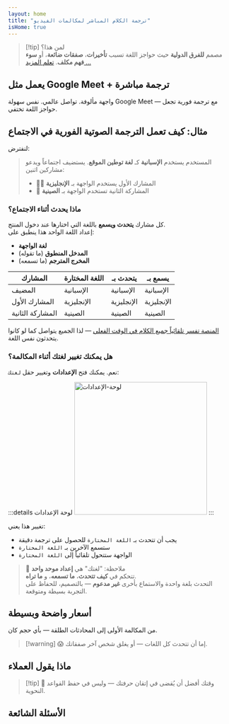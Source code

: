 ```yaml
---
layout: home
title: "ترجمة الكلام المباشر لمكالمات الفيديو"
isHome: true
---
```


<HeroSection title="اجتمع بـ**أي** لغة" :typingSpeed="10" text="ترجمة الكلام المباشر في **مكالمات الفيديو** — تواصل سريع وواضح وبلا حدود.">
<NavButton buttonLabel="كيف يعمل" buttonClass="brand" to="/#HowItWorks" />
<NavButton buttonLabel="المساعد" buttonClass="alt" to="/chat" />
</HeroSection>

<span id="1"></span>
<FeatureBlock
    :card="{
      title: 'الترجمة ≠ الفهم. إليك ما هو قادم.',
      details: 'مهما كانت اللغة، صوتك مسموع — ومفهوم — كما لو كنتم تتشاركون نفس اللسان.',
      items: [
        '✧ بشكل طبيعي، في [الوقت الفعلي](./product/overview/how-it-works)، وبدون ترجمة نصية أو تأخير.',
        '✧ التفسير المدعوم بالذكاء الاصطناعي يلتقط النبرة والقصد والمصطلحات المتخصصة في الصناعة.',
      ],
      link: './product/overview/what-is-intermind',
      src: {
        light: '/media-kit/animals-cartoon-3-2.png',
        dark: '/1d.png',
      },
      inversion: false,
    }"
  />

<span id="2"></span>
<FeatureBlock
    :card="{
      title: 'العقل داخل اجتماعاتك',
      details: 'InterMind يحول كل مكالمة متعددة اللغات إلى معرفة واضحة وقابلة للبحث.',
      items: [
        '✧ **اسأل أي شيء** — الذكاء الاصطناعي يجد الإجابات **عبر اجتماعاتك**.',
        '✧ يستخرج تلقائياً المهام والمسؤولين والمواعيد النهائية.',
        '✧ يلخص النقاط الرئيسية بأي لغة — فوراً.',
      ],
      link: './product/overview/how-it-works#🧩-deep-memory-deep-understanding',
      src: {
        light: '/2l.png',
        dark: '/2d.png',
      },
      inversion: true,
    }"
  />

<span id="3"></span>
<FeatureBlock
    :card="{
      title: 'مصمم للاجتماعات الجدية — وليس فقط للحديث',
      details: 'InterMind هو [منصة اجتماعات فيديو احترافية](./product/overview/video-meeting-platform)، وليس مجرد إضافة خفيفة أو ملحق.',
      items: [
        '✧ دقة 1080p، وكبت الضوضاء الذكي، والجدولة، والإشراف، ومشاركة الشاشة، والتسجيل، والترجمة النصية، ودردشة المشاركين وتكامل التقويم — كلها مدمجة، **جاهزة للاستخدام**.',
      ],
      link: './product/overview/video-meeting-platform',
      src: {
        light: '/3l.mp4',
        dark: '/3d.mp4',
      },
      inversion: false,
    }"
  />

<span id="4"></span>
<FeatureBlock
    :card="{
      title: 'الخصوصية حيث تهم',
      details: 'InterMind مصمم للمحادثات الحساسة للثقة — حيث الخصوصية والتحكم أمران بالغا الأهمية.',
      items: ['✧ [مناطق الخصوصية](./product/overview/privacy-architecture) — الاتحاد الأوروبي، الولايات المتحدة، جنوب شرق آسيا', '✧ **صفر تدريب للبيانات**. لا وصول لطرف ثالث.'],
      link: './product/overview/privacy-architecture',
      src: {
        light: '/4l.png',
        dark: '/4d.png',
      },
      inversion: true,
    }"
  />

> [!tip] لمن هذا؟  
> مصمم **للفرق الدولية** حيث حواجز اللغة تسبب **تأخيرات**، **صفقات ضائعة**، أو **سوء فهم مكلف**. [تعلم المزيد ...](./product/overview/markets)

## يعمل مثل Google Meet + ترجمة مباشرة

واجهة مألوفة. تواصل عالمي. نفس سهولة Google Meet — مع ترجمة فورية تجعل حواجز اللغة تختفي.

<span id="HowItWorks"></span>

<FeatureCards
    :features="[
      {
        title: 'سجل مجاناً',
        details: 'اختر لغتك و[أنشئ حساب](#Pricing).',
        icon: {
          light: '/signUp.png',
          dark: '/signUp.png',
        },
      },
      {
        title: 'ابدأ اجتماعاً',
        details: 'أنشئ فوراً أو جدول مسبقاً.',
        icon: {
          light: '/start.png',
          dark: '/start.png',
        },
      },
      {
        title: 'انضم للاجتماع',
        details: 'اضغط الرابط، أدخل الاسم، انضم فوراً.',
        icon: {
          light: '/join.png',
          dark: '/join.png',
        },
      },
      {
        title: 'تحدث بلغتك',
        details: 'الجميع يتحدث ويسمع بلغته الخاصة.',
        icon: {
          light: '/meeting.png',
          dark: '/meeting.png',
        },
      },
    ]"
  />

<span id="Example"></span>

## مثال: كيف تعمل الترجمة الصوتية الفورية في الاجتماع

لنفترض:

> المستخدم يستخدم **الإسبانية** كـ **لغة توطين الموقع**. يستضيف اجتماعاً ويدعو مشاركين اثنين:
>
> - 🧑‍💼 المشارك الأول يستخدم الواجهة بـ **الإنجليزية**
> - 👩 المشاركة الثانية تستخدم الواجهة بـ **الصينية**

### ماذا يحدث أثناء الاجتماع؟

كل مشارك **يتحدث ويسمع** باللغة التي اختارها عند دخول المنتج.  
إعداد اللغة الواحد هذا ينطبق على:

- **لغة الواجهة**
- **المدخل المنطوق** (ما تقوله)
- **المخرج المترجم** (ما تسمعه)

| المشارك      | اللغة المختارة | يتحدث بـ | يسمع بـ |
| ------------ | --------------- | -------- | ------- |
| المضيف       | الإسبانية      | الإسبانية | الإسبانية |
| المشارك الأول | الإنجليزية     | الإنجليزية | الإنجليزية |
| المشاركة الثانية | الصينية       | الصينية  | الصينية |

[المنصة تفسر تلقائياً جميع الكلام في الوقت الفعلي](./product/overview/how-it-works) — لذا الجميع يتواصل كما لو كانوا يتحدثون نفس اللغة.

### هل يمكنك تغيير لغتك أثناء المكالمة؟

نعم. يمكنك فتح **الإعدادات** وتغيير حقل `لغتك`:

:::details لوحة الإعدادات
<img src="/settings.png" alt="لوحة-الإعدادات" width="300px" />
:::

تغيير هذا يعني:

- يجب أن تتحدث بـ `اللغة المختارة` للحصول على ترجمة دقيقة
- ستسمع الآخرين بـ `اللغة المختارة`
- الواجهة ستتحول تلقائياً إلى `اللغة المختارة`

> 📌 ملاحظة: "لغتك" هي **إعداد موحد واحد**  
> تتحكم في **كيف تتحدث**، **ما تسمعه**، و **ما تراه**.  
> التحدث بلغة واحدة والاستماع بأخرى **غير مدعوم** — بالتصميم، للحفاظ على التجربة بسيطة ومتوقعة.

## أسعار واضحة وبسيطة

من المكالمة الأولى إلى المحادثات الطلقة — بأي حجم كان.

<span id="Pricing"></span>

<PricingPlans
    :plans="[
      {
        title: '**الأساسية** &nbsp مستخدم واحد',
        price: '**مجاناً**',
        details: 'لا حاجة لبطاقة ائتمانية',
        items: [
          '**25** اجتماع',
          '**100** مشارك في اجتماعات الفيديو [💬](#3)',
          '**30** جيجابايت تخزين مشترك لكل مستخدم',
          'البحث عبر جميع اجتماعاتك [💬](#2)',
          'الترجمة الفورية المتزامنة [💬](#1)',
        ],
      },
      {
        title: '**المحترفة**  &nbsp 1-99 مستخدم',
        price: '**20 دولار** /شهر/مستخدم، فوترة سنوية',
        details: 'أو 25 دولار فوترة شهرية',
        items: [
          '**اجتماعات غير محدودة**',
          '**150** مشارك في اجتماعات الفيديو [💬](#3)',
          '**2** تيرابايت تخزين مشترك لكل مستخدم',
          'البحث عبر جميع اجتماعاتك [💬](#2)',
          'الترجمة الفورية المتزامنة [💬](#1)',
        ],
      },
      {
        title: '**للأعمال** &nbsp 100+ مستخدم',
        price: '**أسعار مخصصة**',
        details: 'مصمم للخصوصية',
        items: [
          '**اجتماعات غير محدودة**',
          '**500** مشارك في اجتماعات الفيديو [💬](#3)',
          '**5** تيرابايت تخزين مشترك لكل مستخدم',
          'البحث عبر جميع اجتماعاتك [💬](#2)',
          'الترجمة الفورية المتزامنة [💬](#1)',
          '**مناطق الخصوصية** [💬](#4)',
        ],
      },
    ]">

<AuthButton text="ابدأ الآن" button-class="brand" event-name="get_started_attempt"/>
<AuthButton text="اشتر الآن" mode="checkout" eventName="buy_now_attempt" />
<ContactForm buttonText="تحدث مع فريقنا" buttonClass="alt" />
</PricingPlans>

> [!warning] 😱 إما أن تتحدث كل اللغات — أو يغلق شخص آخر صفقاتك.

<span id="Testimonials"></span>

## ماذا يقول العملاء

<AutoScrollTestimonials testimonialsUrl="/testimonials.json"/>

> [!tip] 🥇 وقتك أفضل أن يُقضى في إتقان حرفتك — وليس في حفظ القواعد النحوية.

## الأسئلة الشائعة

<span id="FAQ"></span>

<AccordionGroup
    :items="[
      {
        q: 'ما هي اللغات التي يدعمها InterMind للترجمة الفورية؟',
        a: 'يدعم InterMind **الترجمة الفورية في الوقت الفعلي** في 19 لغة التالية:<br><br>- العربية (ar) – العربية<br>- Čeština (cs) – التشيكية<br>- Deutsch (de) – الألمانية<br>- English (en) – الإنجليزية<br>- Español (es) – الإسبانية<br>- Français (fr) – الفرنسية<br>- हिन्दी (hi) – الهندية<br>- Magyar (hu) – المجرية<br>- Italiano (it) – الإيطالية<br>- 日本語 (ja) – اليابانية<br>- 한국어 (ko) – الكورية<br>- Nederlands (nl) – الهولندية<br>- Polski (pl) – البولندية<br>- Português (pt) – البرتغالية<br>- Русский (ru) – الروسية<br>- Türkçe (tr) – التركية<br>- 中文 (zh) – الصينية<br><br>نحن نوسع هذه القائمة باستمرار — يتم إضافة لغات جديدة مع كل إصدار رئيسي.',
      },
      {
        q: 'ما هو المستخدم المرخص وما هو المشارك؟',
        a: '*المستخدم المرخص* لديه ترخيص اجتماعات مجاني أو مدفوع ويمكنه جدولة الاجتماعات ضمن حدود خطته. *المشاركون* هم المدعوون — **لا يحتاجون إلى حساب أو ترخيص** للانضمام ويمكنهم الاتصال من أي جهاز **مجاناً**.',
      },
      {
        q: 'كم عدد الأشخاص الذين يمكنهم استخدام ترخيص InterMind واحد؟',
        a: 'كل *مستخدم مرخص* يمكنه استضافة **اجتماعات غير محدودة**. إذا كان أعضاء الفريق المتعددون بحاجة لاستضافة اجتماعات في نفس الوقت، فسيحتاج كل منهم إلى ترخيصه الخاص.',
      },
      {
        q: 'ما هي المدة القصوى للاجتماع؟',
        a: 'يمكن أن تستمر الاجتماعات حتى **24 ساعة** في جميع الخطط.',
      },
      {
        q: 'هل هناك حد لعدد الاجتماعات التي يمكنني استضافتها؟',
        a: 'تتضمن خطة *الأساسية المجانية* **25 اجتماعاً مجانياً**. خطط *المحترف* و*الأعمال* تقدم اجتماعات غير محدودة مع المزيد من المشاركين والتحكم.',
      },
      {
        q: 'كيف يضمن InterMind خصوصية البيانات والأمان؟',
        a: 'InterMind **خاص بالتصميم**. جميع البيانات تتم معالجتها وتخزينها داخل **منطقة الخصوصية** المختارة — _الاتحاد الأوروبي_، _الولايات المتحدة_، أو _آسيا_. نحن نلتزم بـ [**GDPR**](https://gdpr.eu)، [**CCPA**](https://oag.ca.gov/privacy/ccpa)، وقانون حماية البيانات الشخصية الإماراتي، و**لا نستخدم محتواك أبداً** للتدريب أو الوصول من طرف ثالث. التحكم المتقدم في [منطقة الخصوصية](./product/overview/privacy-architecture) متاح في خطة **الأعمال**.',
      },
      {
        q: 'هل يمكنني تجربة InterMind قبل شراء خطة؟',
        a: 'بالطبع. خطة *الأساسية المجانية* تمنحك وصولاً كاملاً للميزات الأساسية مع **25 اجتماعاً مجانياً** — بما في ذلك **الترجمة الفورية المتزامنة** و**البحث في الاجتماعات**. لا حاجة لبطاقة ائتمان. قم بالترقية في أي وقت.',
      },
      {
        q: 'ماذا لو احتجت للمساعدة أو الدعم؟',
        a: 'الدعم متاح عبر [مركز المساعدة](./resources/help). مستخدمو *الأعمال* يحصلون على **دعم أولوية** مع جهة اتصال مخصصة.',
      },
      {
        q: 'كيف أدير اشتراكي (ترقية، تخفيض، أو إلغاء)؟',
        a: 'يمكنك تغيير خطتك في أي وقت من خلال **إعدادات الحساب**. التغييرات تسري **فوراً**. للإلغاء، *الخطط الشهرية* تُلغى في نهاية دورة الفوترة. *الخطط السنوية* يمكن إلغاؤها مع **استرداد تناسبي**.',
      },
      {
        q: 'هل يمكنني استخدام InterMind للندوات الإلكترونية أو الفعاليات الكبيرة؟',
        a: 'نعم. خطط *المحترف* و*الأعمال* مثالية **للاجتماعات الكبيرة والندوات الإلكترونية** — مع دعم يصل إلى **500 مشارك** في خطة *الأعمال*.',
      },
    ]"/>

<HomeFooter
    :columns="[
      {
        title: 'المنتج',
        links: [
          { text: 'نظرة عامة', link: './product/overview/what-is-intermind' },
          { text: 'البدء', link: './product/guide/getting-started' },
          { text: 'الشهادات', link: '#Testimonials' },
          { text: 'الأسعار', link: '#Pricing' },
        ],
      },
      {
        title: 'الدعم',
        links: [
          { text: 'الحصول على الدعم', link: './resources/help' },
          { text: 'الأسئلة الشائعة', link: '#FAQ' },
          { text: 'سياسة الخصوصية', link: './resources/company/Privacy-Policy' },
          { text: 'دليل القانون للذكاء الاصطناعي', link: './resources/company/Legal-Regulations-for-AI-Services' },
          { text: 'حالة الخدمة', link: 'https://status.mind.com/' },
          // { text: 'Privacy Settings', link: '#' },
        ],
      },
      {
        title: 'الموارد',
        links: [
          { text: 'المدونة', link: './blog' },
          { text: 'أصول العلامة التجارية', link: './resources/media-kit' },
          { text: 'وثائق API للذكاء الاصطناعي / LLM', link: 'https://mind.com/llms-full.txt' },
        ],
      },
      {
        title: 'الشركة',
        links: [
          { text: 'حول', link: './resources/company/about' },
          { text: 'الفريق', link: './resources/company/team' },
          // { text: 'Careers', link: './resources/company/careers' },
          { text: 'جهات الاتصال', link: './resources/company/contacts' },
        ],
      },
    ]"/>